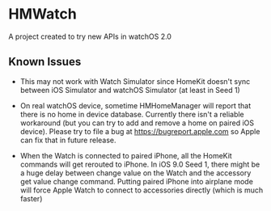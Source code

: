 HMWatch
==
A project created to try new APIs in watchOS 2.0

Known Issues
--
- This may not work with Watch Simulator since HomeKit doesn't sync between iOS Simulator and watchOS Simulator (at least in Seed 1)

- On real watchOS device, sometime HMHomeManager will report that there is no home in device database. Currently there isn't a reliable workaround (but you can try to add and remove a home on paired iOS device). Please try to file a bug at https://bugreport.apple.com so Apple can fix that in future release.

- When the Watch is connected to paired iPhone, all the HomeKit commands will get rerouted to iPhone. In iOS 9.0 Seed 1, there might be a huge delay between change value on the Watch and the accessory get value change command. Putting paired iPhone into airplane mode will force Apple Watch to connect to accessories directly (which is much faster)
